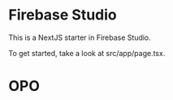 # Firebase Studio

This is a NextJS starter in Firebase Studio.

To get started, take a look at src/app/page.tsx.
# OPO
